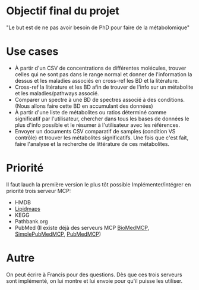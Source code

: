 # Objectif final du projet
"Le but est de ne pas avoir besoin de PhD pour faire de la métabolomique"

# Use cases
- À partir d'un CSV de concentrations de différentes molécules, trouver celles qui ne sont pas dans le range normal et donner de l'information la dessus et les maladies associés en cross-ref les BD et la litérature.
- Cross-ref la litérature et les BD afin de trouver de l'info sur un métabolite et les maladies/pathways associé.
- Comparer un spectre à une BD de spectres associé à des conditions. (Nous allons faire cette BD en accumulant des données)
- À partir d'une liste de métabolites ou ratios déterminé comme significatif par l'utilisateur, chercher dans tous les bases de données le plus d'info possible et le résumer à l'utilisateur avec les références.
- Envoyer un documents CSV comparatif de samples (condition VS contrôle) et trouver les métabolites significatifs. Une fois que c'est fait, faire l'analyse et la recherche de littérature de ces métabolites.

# Priorité
Il faut lauch la première version le plus tôt possible
Implémenter/intégrer en priorité trois serveur MCP:
- HMDB
- [Lipidmaps]([https://www.lipidmaps.org](https://www.lipidmaps.org)) 
- KEGG
- Pathbank.org
- PubMed (Il existe déjà des serveurs MCP [BioMedMCP](https://github.com/gosset-ai/mcps), [SimplePubMedMCP](https://github.com/andybrandt/mcp-simple-pubmed), [PubMedMCP](https://github.com/grll/pubmedmcp))



# Autre
On peut écrire à Francis pour des questions. Dès que ces trois serveurs sont implémenté, on lui montre et lui envoie pour qu'il puisse les utiliser.